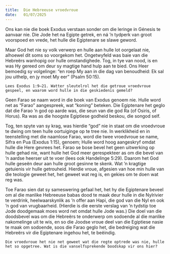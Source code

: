 ```yaml
---
title:  Die Hebreeuse vroedvroue
date:   01/07/2025
---
```


Ons kan nie die boek Exodus verstaan sonder om die leringe in Génesis te aanvaar nie. Die Jode het na Egipte getrek, en ná ’n tydperk van groot voorspoed en vrede, het hulle die Egiptenare se slawe geword.

Maar God het nie sy volk verwerp en hulle aan hulle lot oorgelaat nie, alhoewel dit soms so voorgekom het. Ongetwyfeld was baie van die Hebreërs wanhopig oor hulle omstandighede. Tog, in tye van nood, is en was Hy gereed om deur sy magtige hand hulp aan te bied. Ons Heer bemoedig sy volgelinge: “en roep My aan in die dag van benoudheid: Ek sal jou uithelp, en jy moet My eer” (Psalm 50:15).

`Lees Exodus 1:9–21. Watter sleutelrol het die getroue vroedvroue gespeel, en waarom word hulle in die geskiedenis gemeld?`

Geen Farao se naam word in die boek van Exodus genoem nie.  Hulle word net as “Farao” aangespreek, wat “koning” beteken.  Die Egiptenare het geglo dat die Farao ’n god op aarde was, die seun van die god Ra (of Osiris, of Horus). Ra was as die hoogste Egiptiese godheid beskou, die songod self.

Tog, ten spyte van sy krag, was hierdie “god” nie in staat om die vroedvroue te dwing om teen hulle oortuiginge op te tree nie. In werklikheid en in teenstelling met die naamlose Farao, word die twee vroedvroue se name, Sifra en Pua (Exodus 1:15), genoem; Hulle word hoog aangeskryf omdat hulle die Here gevrees het. Farao se bose bevel het geen uitwerking op hulle gehad nie, want hulle het God meer gerespekteer as om die bevel van ’n aardse heerser uit te voer (lees ook Handelinge 5:29). Daarom het God hulle geseën deur aan hulle groot gesinne te skenk. Wat ’n kragtige getuienis vir hulle getrouheid. Hierdie vroue, afgesien van hoe min hulle van die teologie geweet het, het geweet wat reg is, en gekies om te doen wat reg was.

Toe Farao sien dat sy sameswering gefaal het, het hy die Egiptenare beveel om al die manlike Hebreeuse babas dood te maak deur hulle in die Nylrivier te verdrink, heelwaarskynlik as ’n offer aan Hapi, die god van die Nyl en ook ’n god van vrugbaarheid. (Hierdie is die eerste verslag van ’n tydstip toe Jode doodgemaak moes word net omdat hulle Jode was.) Die doel van die doodsbevel was om die Hebreërs te onderwerp om sodoende al die manlike nakomelinge uit te wis, en so die Joodse vroue deel van die Egiptiese nasie te maak om sodoende, soos die Farao geglo het, die bedreiging wat die Hebreërs vir die Egiptenare ingehou het, te beëindig.

`Die vroedvroue het nie net geweet wat die regte optrede was nie, hulle het so opgetree. Wat is die vanselfsprekende boodskap vir ons hier?`